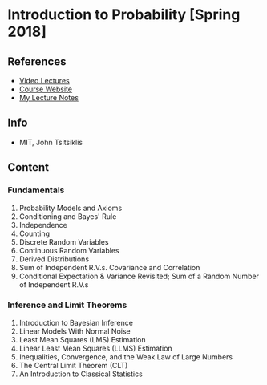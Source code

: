 # Introduction to Probability [Spring 2018]

## References
* [Video Lectures](https://www.youtube.com/playlist?list=PLUl4u3cNGP60hI9ATjSFgLZpbNJ7myAg6)
* [Course Website](https://ocw.mit.edu/resources/res-6-012-introduction-to-probability-spring-2018/)
* [My Lecture Notes](https://github.com/notebook-org/Mathematics/blob/master/Probability%20and%20Statistics/Introduction%20to%20Probability%2C%20MIT%20%5BSpring%202018%5D/index.md)

## Info
- MIT, John Tsitsiklis

## Content
### Fundamentals
1. Probability Models and Axioms
2. Conditioning and Bayes' Rule
3. Independence
4. Counting
5. Discrete Random Variables
6. Continuous Random Variables
7. Derived Distributions
8. Sum of Independent R.V.s. Covariance and Correlation
9. Conditional Expectation & Variance Revisited; Sum of a Random Number of Independent R.V.s

### Inference and Limit Theorems
1. Introduction to Bayesian Inference
2. Linear Models With Normal Noise
3. Least Mean Squares (LMS) Estimation
4. Linear Least Mean Squares (LLMS) Estimation
5. Inequalities, Convergence, and the Weak Law of Large Numbers
6. The Central Limit Theorem (CLT)
7. An Introduction to Classical Statistics
